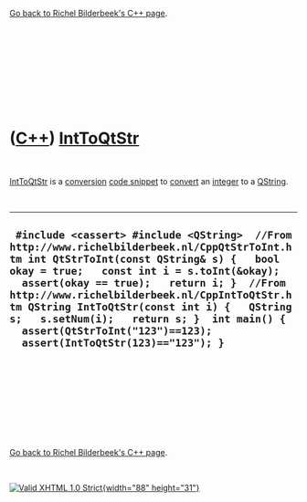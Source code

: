

[Go back to Richel Bilderbeek's C++ page](Cpp.htm).

 

 

 

 

 

([C++](Cpp.htm)) [IntToQtStr](CppIntToQtStr.htm)
================================================

 

[IntToQtStr](CppIntToQtStr.htm) is a [conversion](CppConvert.htm) [code
snippet](CppCodeSnippets.htm) to [convert](CppConvert.htm) an
[integer](CppInt.htm) to a [QString](CppQString.htm).

 

  ---------------------------------------------------------------------------------------------------------------------------------------------------------------------------------------------------------------------------------------------------------------------------------------------------------------------------------------------------------------------------------------------------------------------------------------------------------
  ` #include <cassert> #include <QString>  //From http://www.richelbilderbeek.nl/CppQtStrToInt.htm int QtStrToInt(const QString& s) {   bool okay = true;   const int i = s.toInt(&okay);   assert(okay == true);   return i; }  //From http://www.richelbilderbeek.nl/CppIntToQtStr.htm QString IntToQtStr(const int i) {   QString s;   s.setNum(i);   return s; }  int main() {   assert(QtStrToInt("123")==123);   assert(IntToQtStr(123)=="123"); }`
  ---------------------------------------------------------------------------------------------------------------------------------------------------------------------------------------------------------------------------------------------------------------------------------------------------------------------------------------------------------------------------------------------------------------------------------------------------------

 

 

 

 

 

[Go back to Richel Bilderbeek's C++ page](Cpp.htm).



 

[![Valid XHTML 1.0 Strict](valid-xhtml10.png){width="88"
height="31"}](http://validator.w3.org/check?uri=referer)
